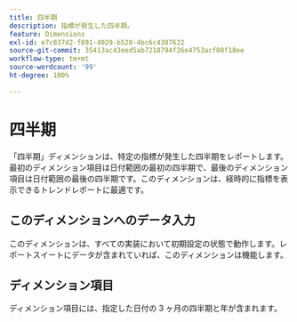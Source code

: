 ```yaml
---
title: 四半期
description: 指標が発生した四半期。
feature: Dimensions
exl-id: e7c837d2-f891-4029-b520-4bc6c4387622
source-git-commit: 35413ac43eed5ab7218794f26e4753acf08f18ee
workflow-type: tm+mt
source-wordcount: '99'
ht-degree: 100%

---
```


# 四半期

「四半期」ディメンションは、特定の指標が発生した四半期をレポートします。最初のディメンション項目は日付範囲の最初の四半期で、最後のディメンション項目は日付範囲の最後の四半期です。このディメンションは、経時的に指標を表示できるトレンドレポートに最適です。

## このディメンションへのデータ入力

このディメンションは、すべての実装において初期設定の状態で動作します。レポートスイートにデータが含まれていれば、このディメンションは機能します。

## ディメンション項目

ディメンション項目には、指定した日付の 3 ヶ月の四半期と年が含まれます。
